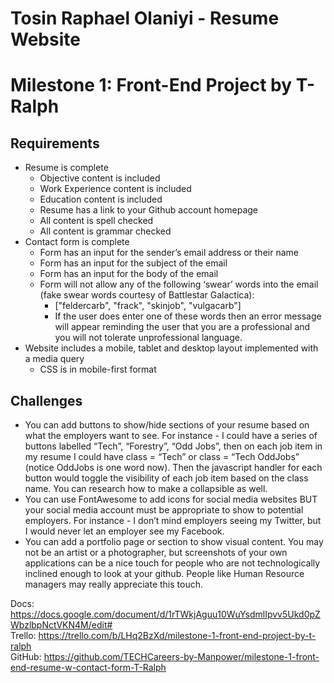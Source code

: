 # Tosin Raphael Olaniyi - Resume Website
# Milestone 1: Front-End Project by T-Ralph

## Requirements
- Resume is complete
    - Objective content is included
    - Work Experience content is included
    - Education content is included
    - Resume has a link to your Github account homepage
    - All content is spell checked
    - All content is grammar checked
- Contact form is complete
    - Form has an input for the sender’s email address or their name
    - Form has an input for the subject of the email
    - Form has an input for the body of the email
    - Form will not allow any of the following ‘swear’ words into the email (fake swear words courtesy of Battlestar Galactica):
        - ["feldercarb", "frack", "skinjob", "vulgacarb"]
        - If the user does enter one of these words then an error message will appear reminding the user that you are a professional and you will not tolerate unprofessional language.
- Website includes a mobile, tablet and desktop layout implemented with a media query
    - CSS is in mobile-first format

## Challenges
- You can add buttons to show/hide sections of your resume based on what the employers want to see. For instance - I could have a series of buttons labelled “Tech”, “Forestry”, “Odd Jobs”, then on each job item in my resume I could have class = “Tech” or class = “Tech OddJobs” (notice OddJobs is one word now). Then the javascript handler for each button would toggle the visibility of each job item based on the class name. You can research how to make a collapsible as well.
- You can use FontAwesome to add icons for social media websites BUT your social media account must be appropriate to show to potential employers. For instance - I don’t mind employers seeing my Twitter, but I would never let an employer see my Facebook.
- You can add a portfolio page or section to show visual content. You may not be an artist or a photographer, but screenshots of your own applications can be a nice touch for people who are not technologically inclined enough to look at your github. People like Human Resource managers may really appreciate this touch.

Docs: https://docs.google.com/document/d/1rTWkjAguu10WuYsdmlIpvv5Ukd0pZWbzlbpNctVKN4M/edit# <br>
Trello: https://trello.com/b/LHq2BzXd/milestone-1-front-end-project-by-t-ralph <br>
GitHub: https://github.com/TECHCareers-by-Manpower/milestone-1-front-end-resume-w-contact-form-T-Ralph <br>
